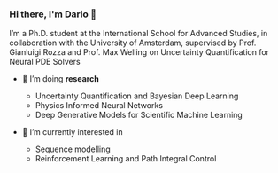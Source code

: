 ### Hi there, I'm Dario 👋

I’m a Ph.D. student at the International School for Advanced Studies, in collaboration with the University of Amsterdam, supervised by Prof. Gianluigi Rozza and Prof. Max Welling on Uncertainty Quantification for Neural PDE Solvers

- 🔭 I’m doing **research**
  - Uncertainty Quantification and Bayesian Deep Learning
  - Physics Informed Neural Networks
  - Deep Generative Models for Scientific Machine Learning

- 🌱 I’m currently interested in 
  - Sequence modelling
  - Reinforcement Learning and Path Integral Control
<!--  
- 📚 Have a look at my [**research**](https://scholar.google.com/citations?user=X6wlDE8AAAAJ&hl=en&oi=sra) 

<!--
**dario-coscia/dario-coscia** is a ✨ _special_ ✨ repository because its `README.md` (this file) appears on your GitHub profile.

Here are some ideas to get you started:

- 🔭 I’m currently working on ...
- 🌱 I’m currently learning ...
- 👯 I’m looking to collaborate on ...
- 🤔 I’m looking for help with ...
- 💬 Ask me about ...
- 📫 How to reach me: ...
- 😄 Pronouns: ...
- ⚡ Fun fact: ...
-->

